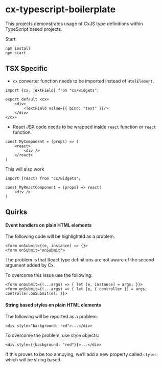 # cx-typescript-boilerplate

This projects demonstrates usage of CxJS type definitions within TypeScript based projects.

Start:

```
npm install
npm start
```

## TSX Specific
- `cx` converter function needs to be imported instead of `HtmlElement`. 
```
import {cx, TextField} from "cx/widgets";

export default <cx>
    <div>
        <TextField value={{ bind: "text" }}/>
    </div>
</cx>
```

- React JSX code needs to be wrapped inside `react` function or `react` function. 
```
const MyComponent = (props) => (
    <react>
        <div />
    </react>
)
```
This will also work
```
import {react} from "cx/widgets";

const MyReactComponent = (props) => react(
    <div />
)
```

## Quirks

#### Event handlers on plain HTML elements
The following code will be highlighted as a problem.
```
<form onSubmit={(e, instance) => {}>
<form onSubmit="onSubmit">
```
The problem is that React type definitions are not aware of the second argument added by Cx.

To overcome this issue use the following:
```
<form onSubmit={(...args) => { let [e, instance] = args; }}>
<form onSubmit={(...args) => { let [e, { controller }] = args; controller.onSubmit(e); }}>
```

#### String based styles on plain HTML elements
The following will be reported as a problem:
```
<div style="background: red">...</div>
```
To overcome the problem, use style objects:
```
<div style={{background: "red"}}>...</div>
```
If this proves to be too annoying, we'll add a new property called `styles` which will be string based.

